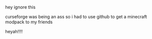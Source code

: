 hey ignore this

curseforge was being an ass so i had to use github to get a minecraft modpack to my friends


heyah!!!!